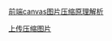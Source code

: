 # 

[前端canvas图片压缩原理解析](https://blog.csdn.net/webjhh/article/details/103540153)

[上传压缩图片](https://juejin.cn/post/6844904094667112461)

